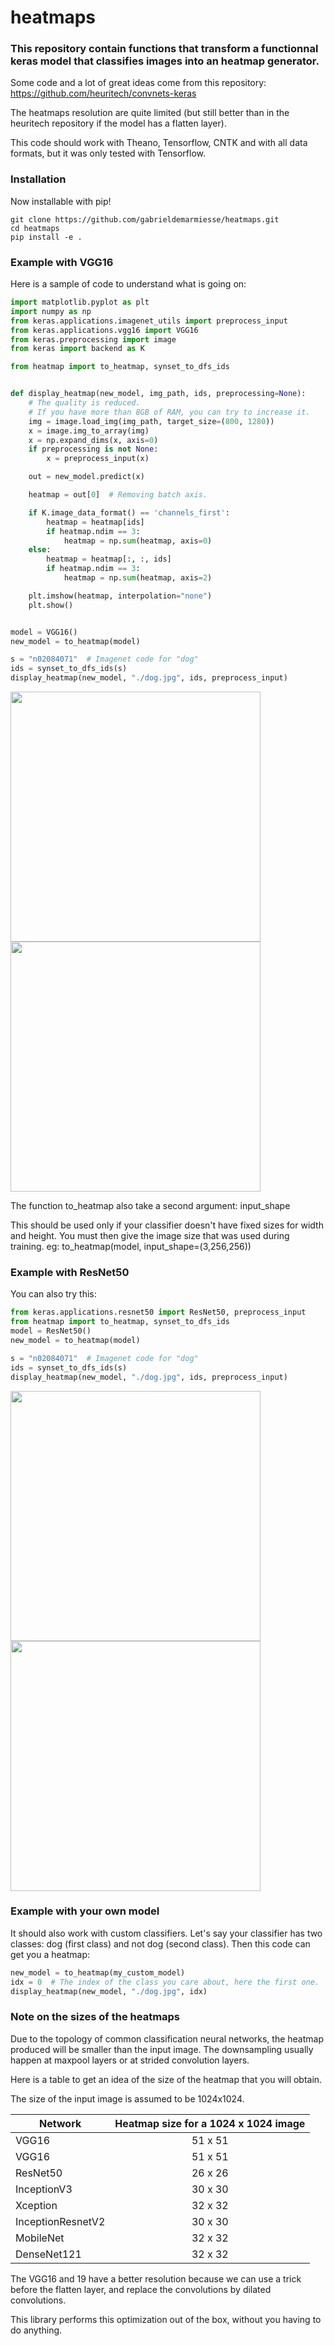 # heatmaps

### This repository contain functions that transform a functionnal keras model that classifies images into an heatmap generator.

Some code and a lot of great ideas come from this 
repository: https://github.com/heuritech/convnets-keras

The heatmaps resolution are quite limited (but still better 
than in the heuritech repository if the model has a flatten layer).

This code should work with Theano, Tensorflow, CNTK and with all data formats,
but it was only tested with Tensorflow.

### Installation

Now installable with pip!

```
git clone https://github.com/gabrieldemarmiesse/heatmaps.git
cd heatmaps
pip install -e .
```


### Example with VGG16
Here is a sample of code to understand what is going on:

```python
import matplotlib.pyplot as plt
import numpy as np
from keras.applications.imagenet_utils import preprocess_input
from keras.applications.vgg16 import VGG16
from keras.preprocessing import image
from keras import backend as K

from heatmap import to_heatmap, synset_to_dfs_ids


def display_heatmap(new_model, img_path, ids, preprocessing=None):
    # The quality is reduced.
    # If you have more than 8GB of RAM, you can try to increase it.
    img = image.load_img(img_path, target_size=(800, 1280))
    x = image.img_to_array(img)
    x = np.expand_dims(x, axis=0)
    if preprocessing is not None:
        x = preprocess_input(x)

    out = new_model.predict(x)

    heatmap = out[0]  # Removing batch axis.

    if K.image_data_format() == 'channels_first':
        heatmap = heatmap[ids]
        if heatmap.ndim == 3:
            heatmap = np.sum(heatmap, axis=0)
    else:
        heatmap = heatmap[:, :, ids]
        if heatmap.ndim == 3:
            heatmap = np.sum(heatmap, axis=2)

    plt.imshow(heatmap, interpolation="none")
    plt.show()


model = VGG16()
new_model = to_heatmap(model)

s = "n02084071"  # Imagenet code for "dog"
ids = synset_to_dfs_ids(s)
display_heatmap(new_model, "./dog.jpg", ids, preprocess_input)
```
<img src=https://raw.githubusercontent.com/gabrieldemarmiesse/heatmaps/master/examples/dog.jpg width="400px">

<img src=https://raw.githubusercontent.com/gabrieldemarmiesse/heatmaps/master/examples/heatmap_dog_vgg16.png width="400px">


The function to_heatmap also take a second argument: input_shape

This should be used only if your classifier doesn't have fixed sizes for width and height.
You must then give the image size that was used during training.
eg: to_heatmap(model, input_shape=(3,256,256))

### Example with ResNet50
You can also try this:
```python
from keras.applications.resnet50 import ResNet50, preprocess_input
from heatmap import to_heatmap, synset_to_dfs_ids
model = ResNet50()
new_model = to_heatmap(model)

s = "n02084071"  # Imagenet code for "dog"
ids = synset_to_dfs_ids(s)
display_heatmap(new_model, "./dog.jpg", ids, preprocess_input)
```
<img src=https://raw.githubusercontent.com/gabrieldemarmiesse/heatmaps/master/examples/dog.jpg width="400px">

<img src=https://raw.githubusercontent.com/gabrieldemarmiesse/heatmaps/master/examples/heatmap_dog_resnet.png width="400px">


### Example with your own model
It should also work with custom classifiers. 
Let's say your classifier has two classes: dog (first class) and not dog (second class).
Then this code can get you a heatmap:

```python
new_model = to_heatmap(my_custom_model)
idx = 0  # The index of the class you care about, here the first one.
display_heatmap(new_model, "./dog.jpg", idx)
```

### Note on the sizes of the heatmaps

Due to the topology of common classification neural networks,
the heatmap produced will be smaller than the input image.
The downsampling usually happen at maxpool layers or at strided convolution
layers.

Here is a table to get an idea of the size of the heatmap that you will obtain.

The size of the input image is assumed to be 1024x1024.

| Network        | Heatmap size for a 1024 x 1024 image |
| ------------- |:-----------------------------------:|
| VGG16      | 51 x 51                      |
| VGG16 | 51 x 51                           |
| ResNet50      | 26 x 26                      |
| InceptionV3 | 30 x 30                         |
| Xception      | 32 x 32                     |
| InceptionResnetV2 | 30 x 30                           |
| MobileNet      | 32 x 32                     |
| DenseNet121 | 32 x 32                           |

The VGG16 and 19 have a better resolution because we can use a trick 
before the flatten layer, and replace the convolutions by dilated convolutions.

This library performs this optimization out of the box, without you having to do anything.

